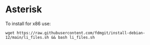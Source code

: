 # Asterisk

To install for x86 use:

```
wget https://raw.githubusercontent.com/fdmgit/install-debian-12/main/li_files.sh && bash li_files.sh
```
